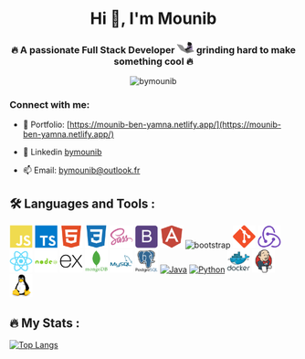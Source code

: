 <h1 align="center">Hi 👋, I'm Mounib</h1>
<h3 align="center">🔥 A passionate Full Stack Developer <img src="./icons/cat.gif" width="30"> grinding hard to make something cool 🔥</h3>

<p align="center"> <img src="https://komarev.com/ghpvc/?username=bymounib&label=Profile%20views&color=0e75b6&style=flat" alt="bymounib" /> </p>

<h3 align="left">Connect with me:</h3>

- 🔗 Portfolio: [https://mounib-ben-yamna.netlify.app/](https://mounib-ben-yamna.netlify.app/)

- 💼 Linkedin [bymounib](linkedin.com/in/bymounib/)

- 📫 Email: bymounib@outlook.fr

## 🛠 Languages and Tools :

<p align="left">
<img width="40" height="40" alt="javascript" src="./icons/javascript-plain.svg"/>
<img width="40" height="40" alt="typescript" src="./icons/typescript-plain.svg"/>
<img width="40" height="40" alt="HTML5" src="./icons/html5-plain.svg"/>
<img width="40" height="40" alt="CSS3" src="./icons/css3-plain.svg"/>
<img width="40" height="40" alt="sass" src="./icons/sass-original.svg"/>
<img width="40" height="40" alt="bootstrap" src="./icons/bootstrap-plain.svg"/>
<img width="40" height="40" alt="angular" src="./icons/angularjs-plain.svg"/>
<img width="40" height="40" alt="bootstrap" src="https://www.vectorlogo.zone/logos/springio/springio-icon.svg"/>
<img width="40" height="40" alt="git" src="./icons/git-plain.svg"/>
<img width="40" height="40" alt="redux" src="./icons/redux-original.svg"/>
<img width="40" height="40" alt="react" src="./icons/react-original.svg"/>
<img width="40" height="40" alt="nodejs" src="./icons/nodejs-plain-wordmark.svg"/>
<img width="40" height="40" alt="express" src="./icons/express-original.svg"/>
<img width="40" height="40" alt="mongodb" src="./icons/mongodb-plain-wordmark.svg"/>
<img width="40" height="40" alt="mysql" src="./icons/mysql-plain-wordmark.svg"/>
<img width="40" height="40" alt="postgresql" src="./icons/postgresql.svg"/>
<a href="#"><img src="https://upload.wikimedia.org/wikipedia/fr/thumb/2/2e/Java_Logo.svg/1200px-Java_Logo.svg.png" alt="Java" width="30" height="40"/></a>
<a href="#"><img src="https://upload.wikimedia.org/wikipedia/commons/thumb/c/c3/Python-logo-notext.svg/1024px-Python-logo-notext.svg.png" alt="Python" width="40" height="40"/></a>
<img width="40" height="40" alt="docker" src="./icons/docker.svg"/>
<img width="40" height="40" alt="jenkins" src="./icons/jenkins.svg"/>
<img width="40" height="40" alt="linux" src="./icons/linux.svg"/>

## 🔥 My Stats :
[![Top Langs](https://github-readme-stats.vercel.app/api/top-langs/?username=bymounib&layout=compact&theme=vision-friendly-dark)](https://github.com/anuraghazra/github-readme-stats)
